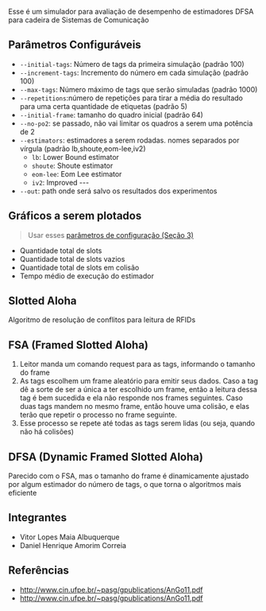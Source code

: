 Esse é um simulador para avaliação de desempenho de estimadores DFSA para cadeira de Sistemas de Comunicação


## Parâmetros Configuráveis

- `--initial-tags`: Número de tags da primeira simulação (padrão 100)
- `--increment-tags`: Incremento do número em cada simulação (padrão 100)
- `--max-tags`: Número máximo de tags que serão simuladas (padrão 1000)
- `--repetitions`:número de repetições para tirar a média do resultado para uma certa quantidade de etiquetas (padrão 5)
- `--initial-frame`: tamanho do quadro inicial (padrão 64)
- `--no-po2`: se passado, não vai limitar os quadros a serem uma potência de 2
- `--estimators`: estimadores a serem rodadas. nomes separados por vírgula (padrão lb,shoute,eom-lee,iv2)
    - `lb`: Lower Bound estimator
    - `shoute`: Shoute estimator
    - `eom-lee`: Eom Lee estimator
    - `iv2`: Improved ---
- `--out`: path onde será salvo os resultados dos experimentos  

## Gráficos a serem plotados
> Usar esses [parâmetros de configuração (Seção 3)](http://www.cin.ufpe.br/~pasg/gpublications/AnGo11.pdf)

- Quantidade total de slots
- Quantidade total de slots vazios
- Quantidade total de slots em colisão
- Tempo médio de execução do estimador

## Slotted Aloha
Algoritmo de resolução de conflitos para leitura de RFIDs

## FSA (Framed Slotted Aloha)
1. Leitor manda um comando request para as tags, informando o tamanho do frame
2. As tags escolhem um frame aleatório para emitir seus dados. Caso a tag dê a sorte de ser a única a ter escolhido um frame, então a leitura dessa tag é bem sucedida e ela não responde nos frames seguintes. Caso duas tags mandem no mesmo frame, então houve uma colisão, e elas terão que repetir o processo no frame seguinte.
3. Esse processo se repete até todas as tags serem lidas (ou seja, quando não há colisões)

## DFSA (Dynamic Framed Slotted Aloha)
Parecido com o FSA, mas o tamanho do frame é dinamicamente ajustado por algum estimador do número de tags, o que torna o algoritmos mais eficiente

## Integrantes
- Vitor Lopes Maia Albuquerque
- Daniel Henrique Amorim Correia

## Referências
- <http://www.cin.ufpe.br/~pasg/gpublications/AnGo11.pdf>
- <http://www.cin.ufpe.br/~pasg/gpublications/AnGo11.pdf>
